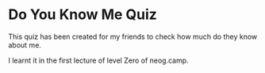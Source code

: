 # Do You Know Me Quiz

This quiz has been created for my friends to check how much do they know about me. 

I learnt it in the first lecture of level Zero of neog.camp. 

